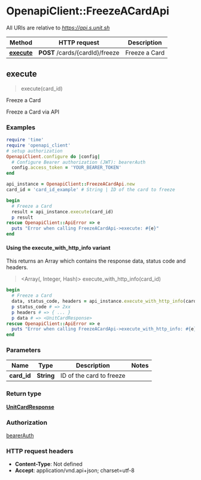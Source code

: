 # OpenapiClient::FreezeACardApi

All URIs are relative to *https://api.s.unit.sh*

| Method | HTTP request | Description |
| ------ | ------------ | ----------- |
| [**execute**](FreezeACardApi.md#execute) | **POST** /cards/{cardId}/freeze | Freeze a Card |


## execute

> <UnitCardResponse> execute(card_id)

Freeze a Card

Freeze a Card via API 

### Examples

```ruby
require 'time'
require 'openapi_client'
# setup authorization
OpenapiClient.configure do |config|
  # Configure Bearer authorization (JWT): bearerAuth
  config.access_token = 'YOUR_BEARER_TOKEN'
end

api_instance = OpenapiClient::FreezeACardApi.new
card_id = 'card_id_example' # String | ID of the card to freeze

begin
  # Freeze a Card
  result = api_instance.execute(card_id)
  p result
rescue OpenapiClient::ApiError => e
  puts "Error when calling FreezeACardApi->execute: #{e}"
end
```

#### Using the execute_with_http_info variant

This returns an Array which contains the response data, status code and headers.

> <Array(<UnitCardResponse>, Integer, Hash)> execute_with_http_info(card_id)

```ruby
begin
  # Freeze a Card
  data, status_code, headers = api_instance.execute_with_http_info(card_id)
  p status_code # => 2xx
  p headers # => { ... }
  p data # => <UnitCardResponse>
rescue OpenapiClient::ApiError => e
  puts "Error when calling FreezeACardApi->execute_with_http_info: #{e}"
end
```

### Parameters

| Name | Type | Description | Notes |
| ---- | ---- | ----------- | ----- |
| **card_id** | **String** | ID of the card to freeze |  |

### Return type

[**UnitCardResponse**](UnitCardResponse.md)

### Authorization

[bearerAuth](../README.md#bearerAuth)

### HTTP request headers

- **Content-Type**: Not defined
- **Accept**: application/vnd.api+json; charset=utf-8

